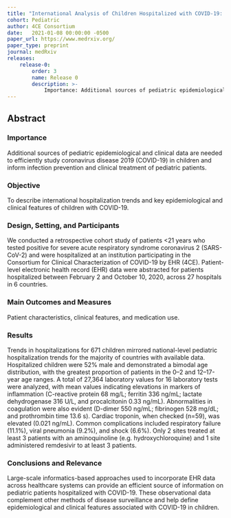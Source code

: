 ```yaml
---
title: "International Analysis of Children Hospitalized with COVID-19: Leveraging 4CE Electronic Health Record Data across 27 Hospitals in 6 Countries"
cohort: Pediatric
author: 4CE Consortium
date:   2021-01-08 00:00:00 -0500
paper_url: https://www.medrxiv.org/
paper_type: preprint
journal: medRxiv
releases:
    release-0:
        order: 3
        name: Release 0
        description: >-
            Importance: Additional sources of pediatric epidemiological and clinical data are needed to...
---
```


## Abstract

### Importance

Additional sources of pediatric epidemiological and clinical data are needed to efficiently study coronavirus disease 2019 (COVID-19) in children and inform infection prevention and clinical treatment of pediatric patients.

### Objective

To describe international hospitalization trends and key epidemiological and clinical features of children with COVID-19.

### Design, Setting, and Participants

We conducted a retrospective cohort study of patients <21 years who tested positive for severe acute respiratory syndrome coronavirus 2 (SARS-CoV-2)  and were hospitalized at an institution participating in the Consortium for Clinical Characterization of COVID-19 by EHR (4CE). Patient-level electronic health record (EHR) data were abstracted for patients hospitalized between February 2 and October 10, 2020, across 27 hospitals in 6 countries.

### Main Outcomes and Measures

Patient characteristics, clinical features, and medication use.

### Results

Trends in hospitalizations for 671 children mirrored national-level pediatric hospitalization trends for the majority of countries with available data. Hospitalized children were 52% male and demonstrated a bimodal age distribution, with the greatest proportion of patients in the 0–2 and 12–17-year age ranges. A total of 27,364 laboratory values for 16 laboratory tests were analyzed, with mean values indicating elevations in markers of inflammation (C-reactive protein 68 mg/L; ferritin 336 ng/mL; lactate dehydrogenase 316 U/L, and procalcitonin 0.33 ng/mL). Abnormalities in coagulation were also evident (D-dimer 550 ng/mL; fibrinogen 528 mg/dL; and prothrombin time 13.6 s). Cardiac troponin, when checked (n=59), was elevated (0.021 ng/mL). Common complications included respiratory failure (11.1%), viral pneumonia (9.2%), and shock (6.6%). Only 2 sites treated at least 3 patients with an aminoquinoline (e.g. hydroxychloroquine) and 1 site administered remdesivir to at least 3 patients. 

### Conclusions and Relevance

Large-scale informatics-based approaches used to incorporate EHR data across healthcare systems can provide an efficient source of information on pediatric patients hospitalized with COVID-19. These observational data complement other methods of disease surveillance and help define epidemiological and clinical features associated with COVID-19 in children. 
